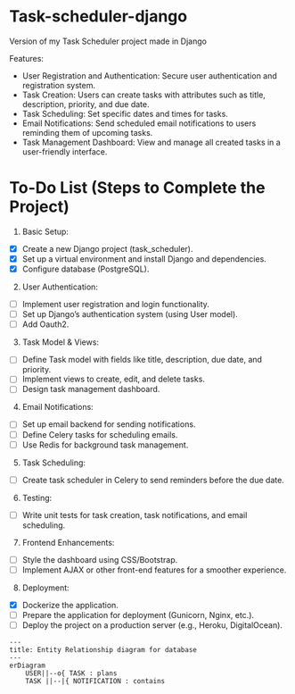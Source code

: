 # Task-scheduler-django
Version of my Task Scheduler project made in Django

Features:
- User Registration and Authentication: Secure user authentication and registration system.
- Task Creation: Users can create tasks with attributes such as title, description, priority, and due date.
- Task Scheduling: Set specific dates and times for tasks.
- Email Notifications: Send scheduled email notifications to users reminding them of upcoming tasks.
- Task Management Dashboard: View and manage all created tasks in a user-friendly interface.

# To-Do List (Steps to Complete the Project)
1.  Basic Setup:

 - [x] Create a new Django project (task_scheduler).
 - [x] Set up a virtual environment and install Django and dependencies.
 - [x] Configure database (PostgreSQL).
2. User Authentication:

 - [ ] Implement user registration and login functionality.
 - [ ] Set up Django’s authentication system (using User model).
 - [ ] Add Oauth2.
3. Task Model & Views:

 - [ ] Define Task model with fields like title, description, due date, and priority.
 - [ ] Implement views to create, edit, and delete tasks.
 - [ ] Design task management dashboard.
4.  Email Notifications:
 - [ ] Set up email backend for sending notifications.
 - [ ] Define Celery tasks for scheduling emails.
 - [ ] Use Redis for background task management.
5.  Task Scheduling:
 - [ ] Create task scheduler in Celery to send reminders before the due date.
6.  Testing:
 - [ ] Write unit tests for task creation, task notifications, and email scheduling.
7.  Frontend Enhancements:
 - [ ] Style the dashboard using CSS/Bootstrap.
 - [ ] Implement AJAX or other front-end features for a smoother experience.
8.  Deployment:
 - [x] Dockerize the application.
 - [ ] Prepare the application for deployment (Gunicorn, Nginx, etc.).
 - [ ] Deploy the project on a production server (e.g., Heroku, DigitalOcean).

```mermaid
---
title: Entity Relationship diagram for database
---
erDiagram
    USER||--o{ TASK : plans
    TASK ||--|{ NOTIFICATION : contains
```

